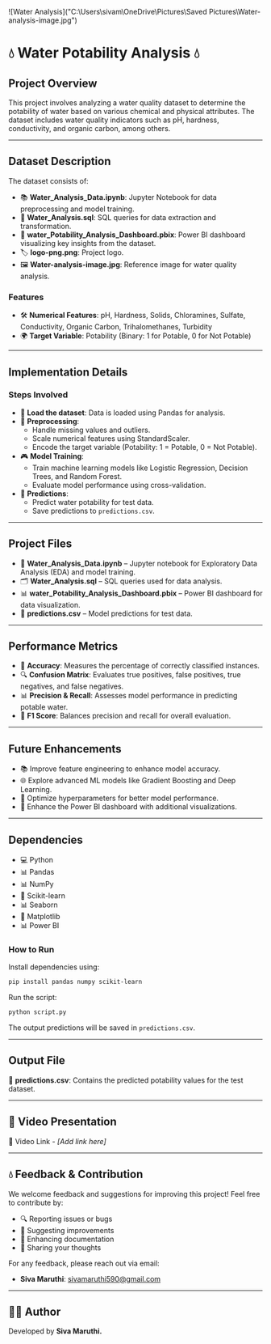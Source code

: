 ![Water Analysis]("C:\Users\sivam\OneDrive\Pictures\Saved Pictures\Water-analysis-image.jpg")

# 💧 **Water Potability Analysis** 💧

## **Project Overview**

This project involves analyzing a water quality dataset to determine the potability of water based on various chemical and physical attributes. The dataset includes water quality indicators such as pH, hardness, conductivity, and organic carbon, among others.

---

## **Dataset Description**

The dataset consists of:

- 📚 **Water\_Analysis\_Data.ipynb**: Jupyter Notebook for data preprocessing and model training.
- 📝 **Water\_Analysis.sql**: SQL queries for data extraction and transformation.
- 🎨 **water\_Potability\_Analysis\_Dashboard.pbix**: Power BI dashboard visualizing key insights from the dataset.
- 🏷️ **logo-png.png**: Project logo.
- 🖼 **Water-analysis-image.jpg**: Reference image for water quality analysis.

### **Features**

- 🛠️ **Numerical Features**: pH, Hardness, Solids, Chloramines, Sulfate, Conductivity, Organic Carbon, Trihalomethanes, Turbidity
- 🌍 **Target Variable**: Potability (Binary: 1 for Potable, 0 for Not Potable)

---

## **Implementation Details**

### **Steps Involved**

- 💽 **Load the dataset**: Data is loaded using Pandas for analysis.
- 🔄 **Preprocessing**:
  - Handle missing values and outliers.
  - Scale numerical features using StandardScaler.
  - Encode the target variable (Potability: 1 = Potable, 0 = Not Potable).
- 🎮 **Model Training**:
  - Train machine learning models like Logistic Regression, Decision Trees, and Random Forest.
  - Evaluate model performance using cross-validation.
- 📝 **Predictions**:
  - Predict water potability for test data.
  - Save predictions to `predictions.csv`.

---

## **Project Files**

- 📂 **Water\_Analysis\_Data.ipynb** – Jupyter notebook for Exploratory Data Analysis (EDA) and model training.
- 🗂 **Water\_Analysis.sql** – SQL queries used for data analysis.
- 📊 **water\_Potability\_Analysis\_Dashboard.pbix** – Power BI dashboard for data visualization.
- 📄 **predictions.csv** – Model predictions for test data.

---

## **Performance Metrics**

- 🎨 **Accuracy**: Measures the percentage of correctly classified instances.
- 🔍 **Confusion Matrix**: Evaluates true positives, false positives, true negatives, and false negatives.
- 📊 **Precision & Recall**: Assesses model performance in predicting potable water.
- 🔢 **F1 Score**: Balances precision and recall for overall evaluation.

---

## **Future Enhancements**

- 📚 Improve feature engineering to enhance model accuracy.
- 🌐 Explore advanced ML models like Gradient Boosting and Deep Learning.
- 🔄 Optimize hyperparameters for better model performance.
- 🎨 Enhance the Power BI dashboard with additional visualizations.

---

## **Dependencies**

- 💻 Python
- 📊 Pandas
- 📊 NumPy
- 🔄 Scikit-learn
- 📊 Seaborn
- 🎨 Matplotlib
- 📊 Power BI

### **How to Run**

Install dependencies using:

```bash
pip install pandas numpy scikit-learn
```

Run the script:

```bash
python script.py
```

The output predictions will be saved in `predictions.csv`.

---

## **Output File**

📝 **predictions.csv**: Contains the predicted potability values for the test dataset.

---

## **🎥 Video Presentation**

🎥 Video Link - *[Add link here]*

---

## **💧 Feedback & Contribution**

We welcome feedback and suggestions for improving this project! Feel free to contribute by:

- 🔍 Reporting issues or bugs
- 🌟 Suggesting improvements
- 📝 Enhancing documentation
- 💬 Sharing your thoughts

For any feedback, please reach out via email:

- **Siva Maruthi**: [sivamaruthi590@gmail.com](mailto\:sivamaruthi590@gmail.com)

---

## **👨‍🎓 Author**

Developed by **Siva Maruthi.**



